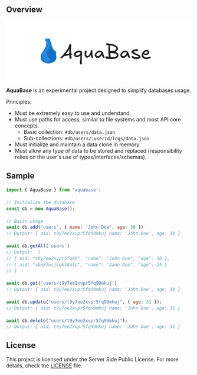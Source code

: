 ## Overview

<img src=".github/logo_light.png">

**AquaBase** is an experimental project designed to simplify databases usage.

Principles:

- Must be extremely easy to use and understand.
- Must use paths for access, similar to file systems and most API core concepts.
    - Basic collection:  `#db/users/data.json`
    - Sub-collections:   `#db/users/:userId/logs/data.json`
- Must initialize and maintain a data clone in memory.
- Must allow any type of data to be stored and replaced (responsibility relies on the user's use of
  types/interfaces/schemas).

## Sample

```javascript
import { AquaBase } from 'aquabase';

// Initialize the database
const db = new AquaBase();

// Basic usage
await db.add('users', { name: 'John Doe', age: 30 })
// Output: { aid: t9y7ee2xvpr5fq99mkuj name: 'John Doe', age: 30 }

await db.getAll('users')
// Output:  [
// { aid: "t9y7ee2xvpr5fq99", "name": "John Doe", "age": 30 },
// { aid: "vbn87wsjiqk34u5p", "name": "Jane Doe", "age": 25 }
// ]

await db.get('users/t9y7ee2xvpr5fq99mkuj')
// Output: { aid: t9y7ee2xvpr5fq99mkuj name: 'John Doe', age: 30 }

await db.update("users/t9y7ee2xvpr5fq99mkuj", { age: 31 });
// Output: { aid: t9y7ee2xvpr5fq99mkuj name: 'John Doe', age: 31 }

await db.delete("users/t9y7ee2xvpr5fq99mkuj");
// Output: { aid: t9y7ee2xvpr5fq99mkuj name: 'John Doe', age: 31 }
```

## License

This project is licensed under the Server Side Public License. For more details, check
the [LICENSE](https://github.com/bryanlundberg/AquaBase/blob/main/LICENSE.txt) file.
